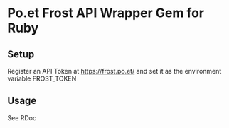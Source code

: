 # Po.et Frost API Wrapper Gem for Ruby

## Setup

Register an API Token at https://frost.po.et/ and set it as the environment
variable FROST\_TOKEN

## Usage

See RDoc
